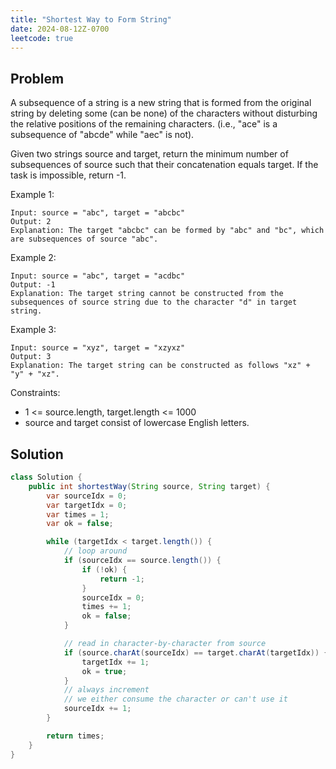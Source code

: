 ```yaml
---
title: "Shortest Way to Form String"
date: 2024-08-12Z-0700
leetcode: true
---
```


## Problem

A subsequence of a string is a new string that is formed from the original string by deleting some (can be none) of the characters without disturbing the relative positions of the remaining characters. (i.e., "ace" is a subsequence of "abcde" while "aec" is not).

Given two strings source and target, return the minimum number of subsequences of source such that their concatenation equals target. If the task is impossible, return -1.

Example 1:

```text
Input: source = "abc", target = "abcbc"
Output: 2
Explanation: The target "abcbc" can be formed by "abc" and "bc", which are subsequences of source "abc".
```

Example 2:

```text
Input: source = "abc", target = "acdbc"
Output: -1
Explanation: The target string cannot be constructed from the subsequences of source string due to the character "d" in target string.
```

Example 3:

```text
Input: source = "xyz", target = "xzyxz"
Output: 3
Explanation: The target string can be constructed as follows "xz" + "y" + "xz".
```

Constraints:

- 1 <= source.length, target.length <= 1000
- source and target consist of lowercase English letters.

## Solution

```java
class Solution {
    public int shortestWay(String source, String target) {
        var sourceIdx = 0;
        var targetIdx = 0;
        var times = 1;
        var ok = false;

        while (targetIdx < target.length()) {
            // loop around
            if (sourceIdx == source.length()) {
                if (!ok) {
                    return -1;
                }
                sourceIdx = 0;
                times += 1;
                ok = false;
            }

            // read in character-by-character from source
            if (source.charAt(sourceIdx) == target.charAt(targetIdx)) {
                targetIdx += 1;
                ok = true;
            }
            // always increment
            // we either consume the character or can't use it
            sourceIdx += 1;
        }

        return times;
    }
}
```
